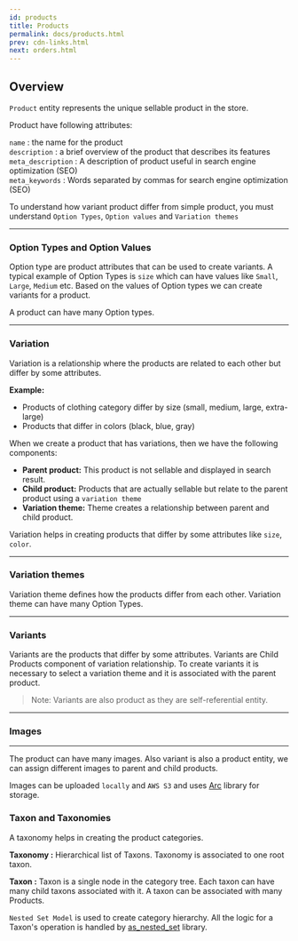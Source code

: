 ```yaml
---
id: products
title: Products
permalink: docs/products.html
prev: cdn-links.html
next: orders.html
---
```


## Overview

`Product` entity represents the unique sellable product in the store.

Product have following attributes:

`name` : the name for the product  
`description` : a brief overview of the product that describes its features  
`meta_description` : A description of product useful in search engine optimization (SEO)  
`meta_keywords` : Words separated by commas for search engine optimization (SEO)  

To understand how variant product differ from simple product, you must understand `Option Types`, `Option values` and `Variation themes`

-------

### Option Types and Option Values

Option type are product attributes that can be used to create variants. A typical example of Option Types
is `size` which can have values like `Small`, `Large`, `Medium` etc. Based on the values of Option types we can
create variants for a product.

A product can have many Option types.

--------

### Variation

Variation is a relationship where the products are related to each other but differ by some attributes.

**Example:**

- Products of clothing category differ by size (small, medium, large, extra-large)
- Products that differ in colors (black, blue, gray)

When we create a product that has variations, then we have the following components:
- **Parent product:** This product is not sellable and displayed in search result.
- **Child product:** Products that are actually sellable but relate to the parent product using a `variation theme`
- **Variation theme:** Theme creates a relationship between parent and child product.

Variation helps in creating products that differ by some attributes like `size`, `color`.

--------

### Variation themes

Variation theme defines how the products differ from each other. Variation theme can have many Option Types.

--------

### Variants

Variants are the products that differ by some attributes. Variants are Child Products component of variation relationship. To create variants it is necessary to select a variation theme and it is associated with the parent product.


> Note: Variants are also product as they are self-referential entity.
--------

### Images
--------

The product can have many images. Also variant is also a product entity, we can assign different images to parent and child products.

Images can be uploaded `locally` and `AWS S3` and uses [Arc](https://github.com/stavro/arc) library for storage.


### Taxon and Taxonomies

A taxonomy helps in creating the product categories.

**Taxonomy :** Hierarchical list of Taxons. Taxonomy is associated to one root taxon.

**Taxon :** Taxon is a single node in the category tree. Each taxon can have many child taxons associated with it. A taxon can be associated with many Products.

`Nested Set Model` is used to create category hierarchy. All the logic for a Taxon's operation is handled by [as_nested_set](https://github.com/SagarKarwande/as_nested_set) library.
